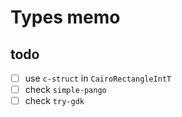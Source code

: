 Types memo
==========

todo
----

* [ ] use `c-struct` in `CairoRectangleIntT`
* [ ] check `simple-pango`
* [ ] check `try-gdk`
